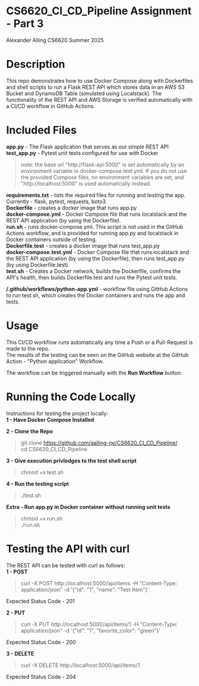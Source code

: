 # CS6620_CI_CD_Pipeline Assignment - Part 3
Alexander Alling
CS6620
Summer 2025

# Description
This repo demonstrates how to use Docker Compose along with Dockerfiles and shell scripts to run a Flask REST API which stores data in an AWS S3 Bucket and DynamoDB Table (simulated using Localstack). The functionality of the REST API and AWS Storage is verified automatically with a CI/CD workflow in GitHub Actions.

# Included Files
**app.py** - The Flask application that serves as our simple REST API  
**test_app.py** - Pytest unit tests configured for use with Docker  
> note: the base url "http://flask-api:5000" is set automatically by an environment variable in docker-compose.test.yml. If you do not use the provided Compose files, no environment variables are set, and "http://localhost:5000" is used automatically instead.

**requirements.txt** - lists the required files for running and testing the app. Currently - flask, pytest, requests, boto3  
**Dockerfile** - creates a docker image that runs app.py  
**docker-compose.yml** - Docker Compose file that runs localstack and the REST API application (by using the Dockerfile).  
**run.sh** - runs docker-compose.yml. This script is not used in the GitHub Actions workflow, and is provided for running app.py and localstack in Docker containers outside of testing.  
**Dockerfile.test** - creates a docker image that runs test_app.py  
**docker-compose.test.yml** - Docker Compose file that runs localstack and the REST API application (by using the Dockerfile), then runs test_app.py (by using Dockerfile.test).  
**test.sh** - Creates a Docker network, builds the Dockerfile, confirms the API's health, then builds Dockerfile.test and runs the Pytest unit tests.  

**/.github/workflows/python-app.yml** - workflow file using GitHub Actions to run test.sh, which creates the Docker containers and runs the app and tests. 


# Usage
This CI/CD workflow runs automatically any time a Push or a Pull-Request is made to the repo.  
The results of the testing can be seen on the GitHub website at the GitHub Action - "Python application" Workflow.  

The workflow can be triggered manually with the **Run Workflow** button.  

# Running the Code Locally  
Instructions for testing the project locally:  
**1 - Have Docker Compose Installed**  

**2 - Clone the Repo**  

> git clone https://github.com/aalling-ne/CS6620_CI_CD_Pipeline/  
> cd CS6620_CI_CD_Pipeline
  
**3 - Give execution privledges to the test shell script**  

> chmod +x test.sh

**4 - Run the testing script**

> ./test.sh

**Extra - Run app.py in Docker container without running unit tests**

> chmod +x run.sh  
> ./run.sh

# Testing the API with curl  
The REST API can be tested with curl as follows:  
**1 - POST**  

> curl -X POST http://localhost:5000/api/items -H "Content-Type: application/json" -d '{"id": "1", "name": "Test Item"}'

Expected Status Code - 201

**2 - PUT**  

> curl -X PUT http://localhost:5000/api/items/1 -H "Content-Type: application/json" -d '{"id": "1", "favorite_color": "green"}'

Expected Status Code - 200

**3 - DELETE**

> curl -X DELETE http://localhost:5000/api/items/1

Expected Status Code - 204
